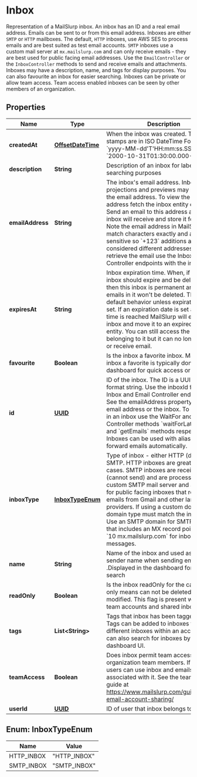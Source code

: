 

# Inbox

Representation of a MailSlurp inbox. An inbox has an ID and a real email address. Emails can be sent to or from this email address. Inboxes are either `SMTP` or `HTTP` mailboxes. The default, `HTTP` inboxes, use AWS SES to process emails and are best suited as test email accounts. `SMTP` inboxes use a custom mail server at `mx.mailslurp.com` and can only receive emails - they  are best used for public facing email addresses. Use the `EmailController` or the `InboxController` methods to send and receive emails and attachments. Inboxes may have a description, name, and tags for display purposes. You can also favourite an inbox for easier searching. Inboxes can be private or allow team access. Team access enabled inboxes can be seen by other members of an organization. 
## Properties

Name | Type | Description | Notes
------------ | ------------- | ------------- | -------------
**createdAt** | [**OffsetDateTime**](OffsetDateTime) | When the inbox was created. Time stamps are in ISO DateTime Format &#x60;yyyy-MM-dd&#39;T&#39;HH:mm:ss.SSSXXX&#x60; e.g. &#x60;2000-10-31T01:30:00.000-05:00&#x60;. |  [optional]
**description** | **String** | Description of an inbox for labelling and searching purposes |  [optional]
**emailAddress** | **String** | The inbox&#39;s email address. Inbox projections and previews may not include the email address. To view the email address fetch the inbox entity directly. Send an email to this address and the inbox will receive and store it for you. Note the email address in MailSlurp match characters exactly and are case sensitive so &#x60;+123&#x60; additions are considered different addresses. To retrieve the email use the Inbox and Email Controller endpoints with the inbox ID. |  [optional]
**expiresAt** | **String** | Inbox expiration time. When, if ever, the inbox should expire and be deleted. If null then this inbox is permanent and the emails in it won&#39;t be deleted. This is the default behavior unless expiration date is set. If an expiration date is set and the time is reached MailSlurp will expire the inbox and move it to an expired inbox entity. You can still access the emails belonging to it but it can no longer send or receive email. |  [optional]
**favourite** | **Boolean** | Is the inbox a favorite inbox. Make an inbox a favorite is typically done in the dashboard for quick access or filtering |  [optional]
**id** | [**UUID**](UUID) | ID of the inbox. The ID is a UUID-V4 format string. Use the inboxId for calls to Inbox and Email Controller endpoints. See the emailAddress property for the email address or the inbox. To get emails in an inbox use the WaitFor and Inbox Controller methods &#x60;waitForLatestEmail&#x60; and &#x60;getEmails&#x60; methods respectively. Inboxes can be used with aliases to forward emails automatically. |  [optional]
**inboxType** | [**InboxTypeEnum**](#InboxTypeEnum) | Type of inbox - either HTTP (default) or SMTP. HTTP inboxes are great most cases. SMTP inboxes are receive only (cannot send) and are processed by a custom SMTP mail server and are better for public facing inboxes that receive emails from Gmail and other large providers. If using a custom domain the domain type must match the inbox type. Use an SMTP domain for SMTP inboxes that includes an MX record pointing to &#x60;10 mx.mailslurp.com&#x60; for inbound messages. |  [optional]
**name** | **String** | Name of the inbox and used as the sender name when sending emails .Displayed in the dashboard for easier search |  [optional]
**readOnly** | **Boolean** | Is the inbox readOnly for the caller. Read only means can not be deleted or modified. This flag is present when using team accounts and shared inboxes. |  [optional]
**tags** | **List&lt;String&gt;** | Tags that inbox has been tagged with. Tags can be added to inboxes to group different inboxes within an account. You can also search for inboxes by tag in the dashboard UI. |  [optional]
**teamAccess** | **Boolean** | Does inbox permit team access for organization team members. If so team users can use inbox and emails associated with it. See the team access guide at https://www.mailslurp.com/guides/team-email-account-sharing/ |  [optional]
**userId** | [**UUID**](UUID) | ID of user that inbox belongs to |  [optional]



## Enum: InboxTypeEnum

Name | Value
---- | -----
HTTP_INBOX | &quot;HTTP_INBOX&quot;
SMTP_INBOX | &quot;SMTP_INBOX&quot;



